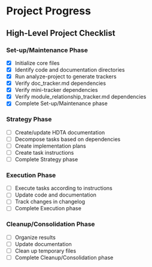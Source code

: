 # Project Progress

## High-Level Project Checklist

### Set-up/Maintenance Phase
- [x] Initialize core files
- [x] Identify code and documentation directories
- [x] Run analyze-project to generate trackers
- [x] Verify doc_tracker.md dependencies
- [x] Verify mini-tracker dependencies
- [x] Verify module_relationship_tracker.md dependencies
- [x] Complete Set-up/Maintenance phase

### Strategy Phase
- [ ] Create/update HDTA documentation
- [ ] Decompose tasks based on dependencies
- [ ] Create implementation plans
- [ ] Create task instructions
- [ ] Complete Strategy phase

### Execution Phase
- [ ] Execute tasks according to instructions
- [ ] Update code and documentation
- [ ] Track changes in changelog
- [ ] Complete Execution phase

### Cleanup/Consolidation Phase
- [ ] Organize results
- [ ] Update documentation
- [ ] Clean up temporary files
- [ ] Complete Cleanup/Consolidation phase
